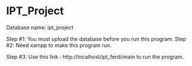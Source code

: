 # IPT_Project


Database name: ipt_project

Step #1: You must upload the database before you run this program.
Step #2: Need xampp to make this program run.


Step #3: Use this link : http://localhost/ipt_ferdi/main to run the program.
